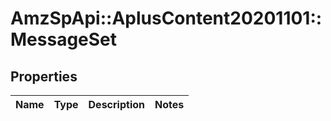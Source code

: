 # AmzSpApi::AplusContent20201101::MessageSet

## Properties
Name | Type | Description | Notes
------------ | ------------- | ------------- | -------------

